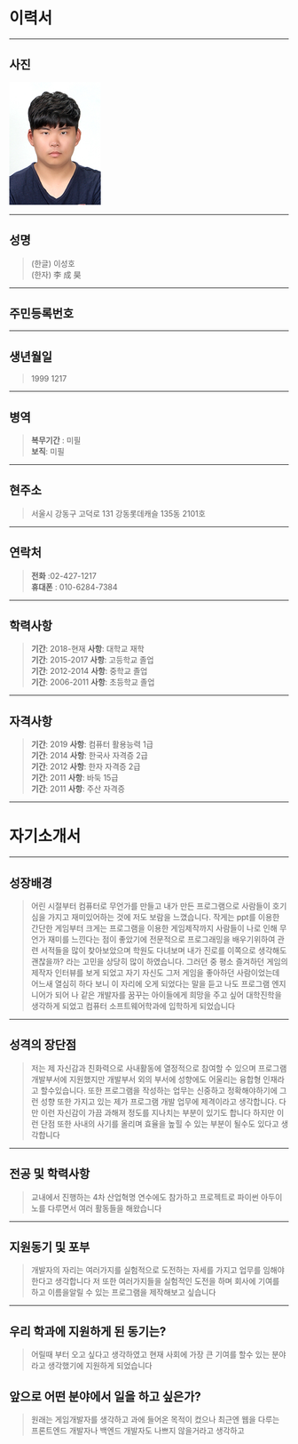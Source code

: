 # 이력서

---
## 사진
![image](./img/20181841.jpg)

---
## 성명
> (한글) 이성호  
(한자) 李 成 昊 

---
## 주민등록번호

---
## 생년월일
>1999 1217

---
## 병역
> **복무기간** : 미필  
**보직**: 미필

---
## 현주소
>서울시 강동구 고덕로 131 강동롯데캐슬 135동 2101호

---
## 연락처
>**전화** :02-427-1217  
**휴대폰** : 010-6284-7384

---
## 학력사항
>**기간**: 2018-현재 **사항**: 대학교 재학  
**기간**: 2015-2017 **사항**: 고등학교 졸업  
**기간**: 2012-2014 **사항**: 중학교 졸업  
**기간**: 2006-2011 **사항**: 초등학교 졸업  

---
## 자격사항
>**기간**: 2019 **사항**: 컴퓨터 활용능력 1급  
**기간**: 2014 **사항**: 한국사 자격증 2급  
**기간**: 2012 **사항**: 한자 자격증 2급  
**기간**: 2011 **사항**: 바둑 15급  
**기간**: 2011 **사항**: 주산 자격증

---
# 자기소개서

---
## 성장배경
>어린 시절부터 컴퓨터로 무언가를 만들고 내가 만든 프로그램으로 사람들이 호기심을 가지고 
재미있어하는 것에 저도 보람을 느꼈습니다. 작게는 ppt를 이용한 간단한 게임부터 크게는 프로그램을 이용한 
게임제작까지 사람들이 나로 인해 무언가 재미를 느낀다는 점이 좋았기에 전문적으로 프로그래밍을 배우기위하여 
관련 서적들을 많이 찾아보았으며 학원도 다녀보며 내가 진로를 이쪽으로 생각해도 괜찮을까? 라는 고민을 상당히 많이 하였습니다.
그러던 중 평소 즐겨하던 게임의 제작자 인터뷰를 보게 되었고 자기 자신도 그저 게임을 좋아하던 사람이었는데 
어느새 열심히 하다 보니 이 자리에 오게 되었다는 말을 듣고 나도 프로그램 엔지니어가 되어 
나 같은 개발자를 꿈꾸는 아이들에게 희망을 주고 싶어 대학진학을 생각하게 되었고 컴퓨터 소프트웨어학과에 입학하게 되었습니다

---
## 성격의 장단점 
>저는 제 자신감과 친화력으로 사내활동에 열정적으로 참여할 수 있으며 프로그램 개발부서에 지원했지만 
개발부서 외의 부서에 성향에도 어울리는 융합형 인재라고 할수있습니다. 
또한 프로그램을 작성하는 업무는 신중하고 정확해야하기에 그런 성향 또한 가지고 있는 
제가 프로그램 개발 업무에 제격이라고 생각합니다.
다만 이런 자신감이 가끔 과해져 정도를 지나치는 부분이 있기도 합니다
하지만 이런 단점 또한 사내의 사기를 올리며 효율을 높힐 수 있는 부분이 될수도 있다고 생각합니다 

---
## 전공 및 학력사항
>교내에서 진행하는 4차 산업혁명 연수에도 참가하고 프로젝트로 파이썬 아두이노를 다루면서 여러 활동들을 해왔습니다

---
## 지원동기 및 포부
>개발자의 자리는 여러가지를 실험적으로 도전하는 자세를 가지고 업무를 임해야한다고 생각합니다
 저 또한 여러가지들을 실험적인 도전을 하며 회사에 기여를 하고 이름을알릴 수 있는 프로그램을 제작해보고 싶습니다
 
 ---
## 우리 학과에 지원하게 된 동기는?
> 어릴때 부터 오고 싶다고 생각하였고 현재 사회에 가장 큰 기여를 할수 있는 분야라고 생각했기에 지원하게 되었습니다
## 앞으로 어떤 분야에서 일을 하고 싶은가?
> 원래는 게임개발자를 생각하고 과에  들어온 목적이 컸으나 최근엔 웹을 다루는 프론트엔드 개발자나 백엔드 개발자도 나쁘지 않을거라고 생각하고 
